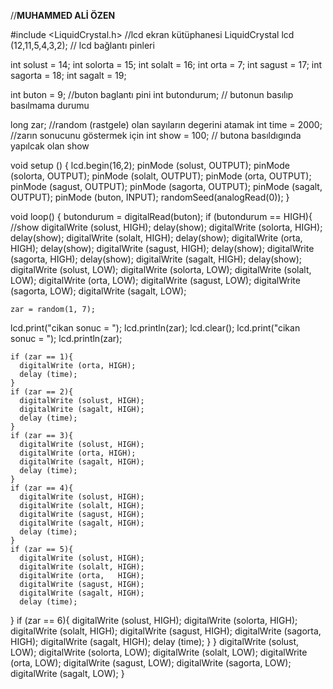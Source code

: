 //******MUHAMMED ALİ ÖZEN******

#include <LiquidCrystal.h> //lcd ekran kütüphanesi
LiquidCrystal lcd (12,11,5,4,3,2); // lcd bağlantı pinleri

int solust = 14;
int solorta = 15;
int solalt = 16;
int orta = 7;
int sagust = 17;
int sagorta = 18;
int sagalt = 19;

int buton = 9; //buton baglantı pini
int butondurum; // butonun basılıp basılmama durumu

long zar; //random (rastgele) olan sayıların degerini atamak 
int time = 2000; //zarın sonucunu göstermek için 
int show = 100; // butona  basıldıgında yapılcak olan show

void setup ()
{
  lcd.begin(16,2);
  pinMode (solust, OUTPUT);
  pinMode (solorta, OUTPUT);
  pinMode (solalt, OUTPUT);
  pinMode (orta, OUTPUT);
  pinMode (sagust, OUTPUT);
  pinMode (sagorta, OUTPUT);
  pinMode (sagalt, OUTPUT);
  pinMode (buton, INPUT);
  randomSeed(analogRead(0));
}

void loop()
{
  butondurum = digitalRead(buton);
  if (butondurum == HIGH){
    //show
      digitalWrite (solust, HIGH);
      delay(show);
      digitalWrite (solorta, HIGH);
      delay(show);
      digitalWrite (solalt, HIGH);
      delay(show);
      digitalWrite (orta, HIGH);
      delay(show);
      digitalWrite (sagust, HIGH);
      delay(show);
      digitalWrite (sagorta, HIGH);
      delay(show);
      digitalWrite (sagalt, HIGH);
      delay(show);
      digitalWrite (solust, LOW);
      digitalWrite (solorta, LOW);
      digitalWrite (solalt, LOW);
      digitalWrite (orta, LOW);
      digitalWrite (sagust, LOW);
      digitalWrite (sagorta, LOW);
      digitalWrite (sagalt, LOW);
    
    zar = random(1, 7);
  lcd.print("cikan sonuc  = ");
    lcd.println(zar);
    lcd.clear();
      lcd.print("cikan sonuc  = ");
    lcd.println(zar);
 
    if (zar == 1){
      digitalWrite (orta, HIGH);
      delay (time);
    }
    if (zar == 2){
      digitalWrite (solust, HIGH);
      digitalWrite (sagalt, HIGH);
      delay (time);
    }
    if (zar == 3){
      digitalWrite (solust, HIGH);
      digitalWrite (orta, HIGH);      
      digitalWrite (sagalt, HIGH);
      delay (time);
    }
    if (zar == 4){
      digitalWrite (solust, HIGH);
      digitalWrite (solalt, HIGH);
      digitalWrite (sagust, HIGH);
      digitalWrite (sagalt, HIGH);
      delay (time);
    }
    if (zar == 5){
      digitalWrite (solust, HIGH);
      digitalWrite (solalt, HIGH);
      digitalWrite (orta,   HIGH);
      digitalWrite (sagust, HIGH);
      digitalWrite (sagalt, HIGH);
      delay (time);
   }
   if (zar == 6){
      digitalWrite (solust, HIGH);
      digitalWrite (solorta, HIGH);
      digitalWrite (solalt, HIGH);
      digitalWrite (sagust, HIGH);
      digitalWrite (sagorta, HIGH);
      digitalWrite (sagalt, HIGH);
      delay (time);
   }
  }
      digitalWrite (solust, LOW);
      digitalWrite (solorta, LOW);
      digitalWrite (solalt, LOW);
      digitalWrite (orta, LOW);
      digitalWrite (sagust, LOW);
      digitalWrite (sagorta, LOW);
      digitalWrite (sagalt, LOW);
}

